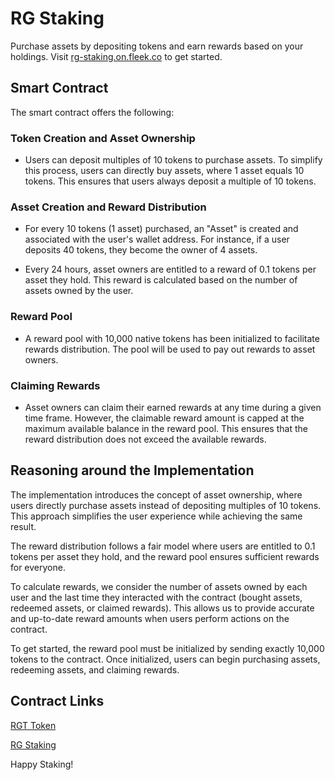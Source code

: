 # RG Staking

Purchase assets by depositing tokens and earn rewards based on your holdings. Visit [rg-staking.on.fleek.co](https://rg-staking.on.fleek.co) to get started.

## Smart Contract

The smart contract offers the following:

### Token Creation and Asset Ownership

- Users can deposit multiples of 10 tokens to purchase assets. To simplify this process, users can directly buy assets, where 1 asset equals 10 tokens. This ensures that users always deposit a multiple of 10 tokens.

### Asset Creation and Reward Distribution

- For every 10 tokens (1 asset) purchased, an "Asset" is created and associated with the user's wallet address. For instance, if a user deposits 40 tokens, they become the owner of 4 assets.

- Every 24 hours, asset owners are entitled to a reward of 0.1 tokens per asset they hold. This reward is calculated based on the number of assets owned by the user.

### Reward Pool

- A reward pool with 10,000 native tokens has been initialized to facilitate rewards distribution. The pool will be used to pay out rewards to asset owners.

### Claiming Rewards

- Asset owners can claim their earned rewards at any time during a given time frame. However, the claimable reward amount is capped at the maximum available balance in the reward pool. This ensures that the reward distribution does not exceed the available rewards.

## Reasoning around the Implementation

The implementation introduces the concept of asset ownership, where users directly purchase assets instead of depositing multiples of 10 tokens. This approach simplifies the user experience while achieving the same result.

The reward distribution follows a fair model where users are entitled to 0.1 tokens per asset they hold, and the reward pool ensures sufficient rewards for everyone.

To calculate rewards, we consider the number of assets owned by each user and the last time they interacted with the contract (bought assets, redeemed assets, or claimed rewards). This allows us to provide accurate and up-to-date reward amounts when users perform actions on the contract.

To get started, the reward pool must be initialized by sending exactly 10,000 tokens to the contract. Once initialized, users can begin purchasing assets, redeeming assets, and claiming rewards.

## Contract Links

[RGT Token](https://testnet.snowtrace.io/address/0x16855ba2Dba2485075a8C7e780d400B6c75BbC2F#code)

[RG Staking](https://testnet.snowtrace.io/address/0x4B4d54AA4a93a45f76B4608886b2f7BF5CD8cB33#code)

Happy Staking!
